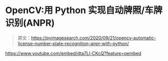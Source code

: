 # OpenCV:用 Python 实现自动牌照/车牌识别(ANPR)

> 原文：<https://pyimagesearch.com/2020/09/21/opencv-automatic-license-number-plate-recognition-anpr-with-python/>

<https://www.youtube.com/embed/dta7Ll-CKcQ?feature=oembed>